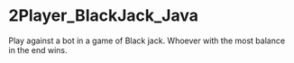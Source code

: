 # 2Player_BlackJack_Java
Play against a bot in a game of Black jack. Whoever with the most balance in the end wins.

